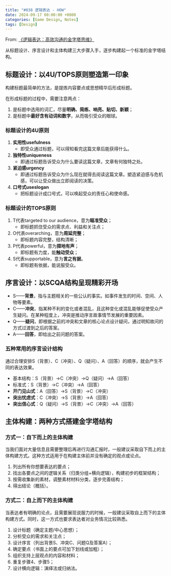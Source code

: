 ```yaml
---
title: "#038 逻辑表达 - HOW"
date: 2024-09-17 00:00:00 +0800
categories: [Game Design, Notes]
tags: [Design]
---
```


From: [《逻辑表达：高效沟通的金字塔思维》](https://book.douban.com/subject/34933227/)

从标题设计、序言设计和主体构建三大步骤入手，逐步构建起一个标准的金字塔结构。

## 标题设计：以4U/TOPS原则塑造第一印象
构建标题最简单的方法，是提炼内容要点或思想精华后形成标题。

在形成标题的过程中，需要注意两点：
1. 是标题中选用的词汇，尽量**明确、简练、响亮、贴切、新颖**；
2. 是标题中**最好含有动词和数字**，从而吸引受众的眼球。

### 标题设计的4U原则
1. **实用性usefulness**
    - 即受众通过标题，可以得知看完这篇文章后能获得什么。
2. **独特性uniqueness**
    - 即通过标题告诉受众为什么要读这篇文章，文章有何独特之处。
3. **紧迫感urgency**
    - 即通过标题告诉受众为什么现在就得去阅读这篇文章。塑造紧迫感与危机感，可以让受众做出立即阅读的决策。
4. **口号式useslogan**
    - 把标题设计成口号式，可以唤起受众的责任心和使命感。

### 标题设计的TOPS原则
1. T代表targeted to our audience，意为**瞄准受众**；
    - 即标题抓住受众的需求点、利益和关注点；
2. O代表overarching，意为**周延完整**；
    - 即标题内容完整，结构清晰；
3. P代表powerful，意为**掷地有声**；
    - 即标题有力度，能**触动受众**；
4. S代表supportable，意为**言之有据**。
    - 即标题有依据，能说服受众。

## 序言设计：以SCQA结构呈现精彩开场
- S——**背景**，指与主题相关的一些公认的事实。如事件发生的时间、空间、人物等要素。
- C——**冲突**，指某种不利的变化或者混乱，且这种变化或混乱能够促使受众产生疑问。在某种程度上，冲突是推动序言故事情节发展的重要因素。
- Q——**疑问**，即根据之前的冲突和文章的核心论点设计疑问，通过明知故问的方式过渡到之后的答案。
- A——**回答**，即给出之前问题的答案。

### 五种常用的序言设计结构
通过合理安排S（背景）、C（冲突）、Q（疑问）、A（回答）的顺序，就会产生不同的表达效果。

- 基本结构：S（背景）→C（冲突）→Q（疑问）→A（回答）
- 标准式：S（背景）→C（冲突）→A（回答）
- **开门见山式**：A（回答）→S（背景）→C（冲突）
- **突出忧虑式**：C（冲突）→S（背景）→A（回答）
- **突出信心式**：Q（疑问）→S（背景）→C（冲突）→A（回答）

## 主体构建：两种方式搭建金字塔结构
### 方式一：自下而上的主体构建
当我们面对大量信息且需要整理后再进行沟通汇报时，一般建议采取自下而上的主体构建方式。这种方式适用于在构建主体前并没有确定的观点或论点。

1. 列出所有你想要表达的要点；
2. 找出各要点之间的逻辑关系（归类分组+横向逻辑），构建初步的框架结构；
3. 按需收集新的素材，调整素材材料分类，逐步完善结构；
3. 得出结论（概括）。

### 方式二：自上而下的主体构建
当表达者有明确的论点，且需要展现说服力的时候，一般建议采取自上而下的主体构建方式。同时，这一方式也要求表达者对业务情况比较熟悉。

1. 设计标题（确定主题/中心思想）；
2. 分析受众的需求和关注点；
3. 设计序言（列出背景S、冲突C、问题Q及答案A）；
4. 确定要点（书面上的要点可加下划线或加粗）；
5. 组织支持上层观点的内容和材料；
6. 重复步骤4、步骤5；
7. 设计横向逻辑：演绎法或归纳法。